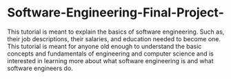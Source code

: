 # Software-Engineering-Final-Project-
This tutorial is meant to explain the basics of software engineering. Such as, their job descriptions, their salaries, and education needed to become one. This tutorial is meant for anyone old enough to understand the basic concepts and fundamentals of engineering and computer science and is interested in learning more about what software engineering is and what software engineers do.
